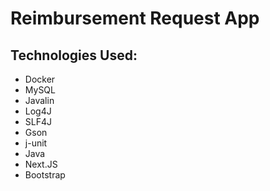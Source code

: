 # Reimbursement Request App

## Technologies Used:
- Docker
- MySQL
- Javalin
- Log4J
- SLF4J
- Gson
- j-unit
- Java
- Next.JS
- Bootstrap

